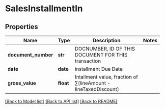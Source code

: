 # SalesInstallmentIn

## Properties
Name | Type | Description | Notes
------------ | ------------- | ------------- | -------------
**document_number** | **str** | DOCNUMBER, ID OF THIS DOCUMENT FOR THIS transaction | 
**date** | **date** | installment Due Date | 
**gross_value** | **float** | Intallment value, fraction of  ∑(lineAmount - lineTaxedDiscount) | 

[[Back to Model list]](../README.md#documentation-for-models) [[Back to API list]](../README.md#documentation-for-api-endpoints) [[Back to README]](../README.md)



